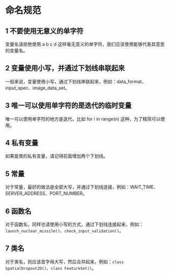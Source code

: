 
# 命名规范
## 1 不要使用无意义的单字符
变量名请拒绝使用 a b c d 这样毫无意义的单字符，我们应该使用能够代表其意思的变量名。
## 2 变量使用小写，并通过下划线串联起来
一般来说，变量使用小写，通过下划线串联起来，例如：data_format、input_spec、image_data_set。
## 3 唯一可以使用单字符的是迭代的临时变量
唯一可以使用单字符的地方是迭代，比如 for i in range(n) 这种，为了精简可以使用。
## 4 私有变量
如果是类的私有变量，请记得前面增加两个下划线。
## 5 常量
对于常量，最好的做法是全部大写，并通过下划线连接，例如：WAIT_TIME、SERVER_ADDRESS、PORT_NUMBER。
## 6 函数名
对于函数名，同样也请使用小写的方式，通过下划线连接起来，例如：`launch_nuclear_missile()`、`check_input_validation()`。
## 7 类名
对于类名，则应该首字母大写，然后合并起来，例如：`class SpatialDropout2D()`、`class FeatureSet()`。
